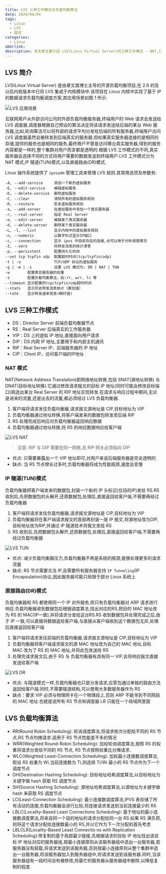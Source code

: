 ```yaml
---
title: LVS 三种工作模式与负载均衡算法
date: 2020/06/04
tags:
  - Linux
  - LVS
  - 面试
categories:
  - Linux
abbrlink: 
description: 本文章主要介绍 LVS(Linux Virtual Server)的三种工作模式 - NAT,IP 隧道,直接路由(Direct Routing),并简述了三中工作模式的优缺点.后面介绍了 LVS 支持的负载均衡算法
---
```


## LVS 简介

LVS(Linux Virtual Server) 是由章文嵩博士主导的开源负载均衡项目,在 2.6 的及以后内核版本中已将 LVS 集成于内核模块中.该项目在 Linux 内核中实现了基于 IP 的数据请求负载均衡调度方案,其应用场景如图 1 所示:

![LVS 应用场景](https://raw.githubusercontent.com/hulining/hulining.github.io/hexo/source/_posts/images/lvs-working-mode/lvs-use-cases.jpg)

互联网用户从外部访问公司的外部负载均衡服务器,终端用户的 Web 请求会发送给 LVS 调度器,调度器根据自己预设的算法决定将该请求发送给后端的某台 Web 服务器,比如,轮询算法可以将外部的请求平均分发给后端的所有服务器,终端用户访问 LVS 调度器虽然会被转发到后端真实的服务器,但如果真实服务器连接的是相同的存储,提供的服务也是相同的服务,最终用户不管是访问哪台真实服务器,得到的服务内容都是一样的,整个集群对用户而言都是透明的.根据 LVS 工作模式的不同,真实服务器会选择不同的方式将用户需要的数据发送到终端用户.LVS 工作模式分为 NAT 模式,IP 隧道(TUN)模式,以及直接路由(DR)模式.

Linux 操作系统提供了 `ipvsadm` 管理工具来管理 LVS 规则.其常用选项及参数有:

```text
-A, --add-service     添加一个新的虚拟服务
-E, --edit-service    编辑虚拟服务
-D, --delete-service  删除虚拟服务
-C, --clear           清除所有的虚拟服务规则
-R, --restore         恢复虚拟服务规则
-a, --add-server      在虚拟服务中添加一个真实服务器
-r, --real-server     指定 Real Server
-e, --edit-server     编辑某个真实服务器
-d, --delete-server   删除某个真实服务器
-L, -l, --list        显示内核中的虚拟服务规则
-n, --numeric         以数字形式显示IP端口
-c, --connection      显示 ipvs 中目前存在的连接,也可以用于分析调度情况
-Z, --zero            将转发消息的统计清零
-p, --persistent      配置持久化时间
--set tcp tcpfin udp  配置超时时间(tcp/tcpfin/udp)
-t | -u               TCP/UDP 协议的虚拟服务
-g | -m | -i          设置 LVS 模式为: DR | NAT | TUN
-w        配置真实服务器的权重
-s        配置负载均衡算法，如:rr, wrr, lc 等
--timeout 显示配置的tcp/tcpfin/udp超时时间
--stats   显示历史转发消息统计（累加值）
--rate    显示转发速率信息(瞬时值)
```

## LVS 三种工作模式

- DS：Director Server 前端负载均衡器节点
- RS：Real Server 后端真实的工作服务器
- VIP：DS 上的虚拟 IP 地址,直接面向用户请求
- DIP：DS 内网 IP 地址,主要用于和内部主机通讯
- RIP：Real Server IP，后端服务器的 IP 地址
- CIP：Client IP，访问客户端的IP地址

### NAT 模式

NAT(Network Address Translation)即网络地址转换,包括 SNAT(源地址转换) 与 DNAT(目标地址转换).它通过修改请求报文的目标 IP 地址(同时可能会修改目标端口)挑选出某台 Real Server 的 RIP 地址实现转发.在请求与响应过程中期间,无论是进来的流量,还是出去的流量,都必须经过 LVS 负载均衡器.

1. 客户端将请求发往负载均衡器,请求报文源地址是 CIP,目标地址为 VIP
2. 负载均衡器通过地址转换,将客户端发来的数据包转发至后端 RIP
3. RS 处理完成后响应对负载均衡器返回响应数据
4. 负载均衡器通过地址转换,将 RS 的响应数据响应给客户端

![LVS NAT](https://raw.githubusercontent.com/hulining/hulining.github.io/hexo/source/_posts/images/lvs-working-mode/lvs-NAT.jpg)

> 注意: RIP 与 DIP 需要在同一网络,且 RIP 网关必须指向 DIP

- 优点: 只需要暴露出一个 VIP 地址即可,对用户来说后端服务器是完全透明的
- 缺点: 当 RS 节点增长过多时,负载均衡器将成为性能瓶颈,速度会变慢

### IP 隧道(TUN)模式

负载均衡器把客户端发来的数据包,封装一个新的 IP 头标记(仅目的IP)发给 RS.RS 收到后,先把数据包的头解开,还原数据包,处理后,直接返回给客户端,不需要再经过负载均衡器

1. 客户端将请求发往负载均衡器,请求报文源地址是 CIP,目标地址为 VIP
2. 负载均衡器将在客户端请求报文的首部再封装一层 IP 报文,将源地址改为DIP,目标地址改为RIP,并通过 IP 隧道技术将报文发给 RS
3. RS 收到后,先把数据包头解开,还原数据包,处理后,直接返回给客户端,不需要再经过负载均衡器

![LVS TUN](https://raw.githubusercontent.com/hulining/hulining.github.io/hexo/source/_posts/images/lvs-working-mode/lvs-TUN.jpg)

- 优点: 减少负载均衡器压力,负载均衡器不再是系统的瓶颈,能够处理更多的请求流量
- 缺点: RS 节点需要合法 IP,且需要所有服务器支持 `IP Tunneling`(IP Encapsulation)协议,因此服务器可能只局限于部分 Linux 系统上

### 直接路由(DR)模式

负载均衡器和 RS 都使用同一个 IP 对外服务,但只有负载均衡器对 ARP 请求进行响应.负载均衡器收到数据包后根据调度算法,找出对应的RS,把目的 MAC 地址改为 RS 的 MAC(IP一致),并将请求分发给这台RS.RS 收到数据包并处理完成之后,由于 IP 一致,可以直接将数据返给客户端,与直接从客户端收到这个数据包无异,处理后直接返回给客户端

1. 客户端将请求发往前端的负载均衡器,请求报文源地址是 CIP,目标地址为 VIP
2. 负载均衡器将客户端请求报文的源 MAC 地址改为自己的 MAC 地址,目标 MAC 改为了 RS 的 MAC 地址,并将此包发送给 RS
3. 处理完请求报文后,由于 RS 与 负载均衡器有具有同一 VIP,会将响应报文直接发送给客户端

![LVS DR](https://raw.githubusercontent.com/hulining/hulining.github.io/hexo/source/_posts/images/lvs-working-mode/lvs-DR.jpg)

- 优点: 与隧道模式一样,负载均衡器也只是分发请求,应答包通过单独的路由方法返回给客户端.同时,不需要隧道结构,可以使用大多数服务器作为 RS
- 缺点：要求 VIP 必须与物理网卡在一个物理段上,否则 ARP 不能寻到不同网段的 MAC 地址.也就是说所有 RS 节点和调度器 LB 只能在一个局域网里面

## LVS 负载均衡算法

- RR(Round Robin Scheduling): 轮询调度算法,将请求依次分配给不同的 RS 节点,RS 节点均摊请求.适用于 RS 节点性能差不多的情况
- WRR(Weighted Round-Robin Scheduling): 加权轮询调度算法,按照 RS 的权重将请求分发给不同的 RS 节点, RS 节点按照权重比分摊请求.
- WLC(Weighted Least-Connection Scheduling): 加权最小连接数调度算法, 假设 RS 权重为 Wi,当前连接数为 Ti,则选择 Ti/Wi 最小的 RS 节点作为下一个调度节点
- DH(Destination Hashing Scheduling): 目标地址哈希调度算法,以目标地址为关键字做 hash 获取 RS 调度节点
- SH(Source Hashing Scheduling): 源地址哈希调度算法,以源地址为关键字做 hash 来获取 RS 调度节点
- LC(Least-Connection Scheduling): 最小连接数调度算法,IPVS 表存储了所有活动的连接,负载均衡器会进行比较,将连接请求发送到当前连接最少的 RS
- LBLC(Locality-Based Least Connections Scheduling): 基于地址的最小连接数调度算法,将来自同一个目的地址的请求分配给同一台 RS.如果 RS 满负荷,则将这个请求分配给连接数最小的 RS,并以它作为下一次分配的首先考虑
- LBLCLR(Locality-Based Least Connectio ns with Replication Scheduling):带复制的基于局部最少链接,先根据请求的目标 IP 地址找出该目标 IP 地址对应的服务器组,按最小连接原则从该服务器组中选出一台服务器,若服务器没有超载,将请求发送到该服务器,否则按最小连接原则从整个集群中选出一台服务器,将该服务器加入到服务器组中,将请求发送到该服务器.同时,当该服务器组有一段时间没有被修改,将最忙的服务器从服务器组中删除,以降低复制的程度.
